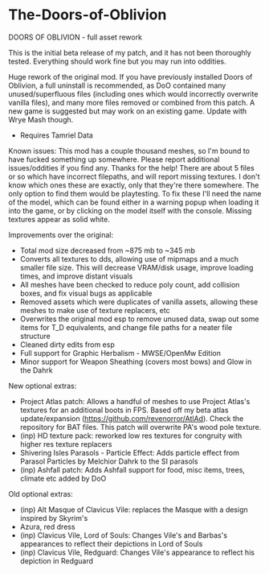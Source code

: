 # The-Doors-of-Oblivion

DOORS OF OBLIVION - full asset rework

This is the initial beta release of my patch, and it has not been thoroughly tested. Everything should work fine but you may run into oddities.

Huge rework of the original mod. If you have previously installed Doors of Oblivion, a full uninstall is recommended, as DoO contained many unused/superfluous files (including ones which would incorrectly overwrite vanilla files), and many more files removed or combined from this patch. A new game is suggested but may work on an existing game. Update with Wrye Mash though.
- Requires Tamriel Data

Known issues:
This mod has a couple thousand meshes, so I'm bound to have fucked something up somewhere. Please report additional issues/oddities if you find any. Thanks for the help!
There are about 5 files or so which have incorrect filepaths, and will report missing textures. I don't know which ones these are exactly, only that they're there somewhere. The only option to find them would be playtesting. To fix these I'll need the name of the model, which can be found either in a warning popup when loading it into the game, or by clicking on the model itself with the console. Missing textures appear as solid white.

Improvements over the original:
- Total mod size decreased from ~875 mb to ~345 mb
- Converts all textures to dds, allowing use of mipmaps and a much smaller file size. This will decrease VRAM/disk usage, improve loading times, and improve distant visuals
- All meshes have been checked to reduce poly count, add collision boxes, and fix visual bugs as applicable 
- Removed assets which were duplicates of vanilla assets, allowing these meshes to make use of texture replacers, etc
- Overwrites the original mod esp to remove unused data, swap out some items for T_D equivalents, and change file paths for a neater file structure
- Cleaned dirty edits from esp
- Full support for Graphic Herbalism - MWSE/OpenMw Edition
- Minor support for Weapon Sheathing (covers most bows) and Glow in the Dahrk

New optional extras:
- Project Atlas patch: Allows a handful of meshes to use Project Atlas's textures for an additional boots in FPS. Based off my beta atlas update/expansion (https://github.com/revenorror/AtlAd). Check the repository for BAT files. This patch will overwrite PA's wood pole texture.
- (inp) HD texture pack: reworked low res textures for congruity with higher res texture replacers
- Shivering Isles Parasols - Particle Effect: Adds particle effect from Parasol Particles by Melchior Dahrk to the SI parasols
- (inp) Ashfall patch: Adds Ashfall support for food, misc items, trees, climate etc added by DoO

Old optional extras:
- (inp) Alt Masque of Clavicus Vile: replaces the Masque with a design inspired by Skyrim's
- Azura, red dress
- (inp) Clavicus Vile, Lord of Souls: Changes Vile's and Barbas's appearances to reflect their depictions in Lord of Souls
- (inp) Clavicus Vile, Redguard: Changes Vile's appearance to reflect his depiction in Redguard
